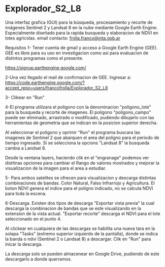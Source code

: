 # Explorador_S2_L8
Una interfaz grafica (GUI) para la búsqueda, procesamiento y recorte de imágenes Sentinel 2 y Landsat 8 en la nube mediante Google Earth Engine. Especialmente diseñado para la rapida busqueda y elaboracion de NDVI en lotes agricolas.
email contacto: frolla.franco@inta.gob.ar

Requisitos
1- Tener cuenta de gmail y acceso a Google Earth Engine (GEE). GEE es libre para su uso en investigacion como asi para evaluacion de distintos programas como el presente. 

https://signup.earthengine.google.com/

2-Una vez llegado el mail de confirmacion de GEE. Ingresar a:
https://code.earthengine.google.com/?accept_repo=users/francofrolla/Explorador_S2_L8

3- Clikear en "Run"

4-El programa utilizara el poligono con la denominacion "poligono_lote" para la busqueda y recorte de imagenes. El poligono "poligono_campo" puede ser eliminado, arrastrado o modificado, pudiendo dibujarlo con las herramientas de geometria que se indican en la posicion superior derecha.

Al seleccionar el poligono y oprimir "Run" el programa buscara las imagenes de Sentinel 2 que abarquen el area del poligno para el periodo de tiempo ingresado. Si se selecciona la opcions "Landsat 8" la busqueda cambia a Landsat 8. 

Desde la ventana layers, haciendo clik en el "engranage" podemos ver distitnas opciones para cambiar el Rango de valores mostrados y mejorar la visualizacion de la imagen para el area a estudiar. 

5- Para ambos satelites se ofrecen para visualizacion y descarga distintas combinaciones de bandas. Color Natural, Falso Infrarrojo y Agricultura. El boton NDVI genera el indice para el poligno indicado, no se calcula NDVI para toda la escena. 

6-Descarga. Existen dos tipos de descarga "Exportar vista previa" la cual descarga la combinacion de bandas que se este visualizando en la extension de la vista actual. "Exportar recorte" descarga el NDVI para el lote seleccionado en el punto 4.

Al clickear en cualquiera de las descargas se habilita una nueva tara en la solapa "Tasks" (extremo superior izquierdo de la pantalla), donde se indica la banda o ndvi (Sentinel 2 o Landsat 8) a descargar. Clik en "Run" para inicar la descarga.

La descarga solo se pueden almacenear en Google Drive, pudiendo de este descargarlo a donde querramos. 

